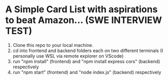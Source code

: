 # A Simple Card List with aspirations to beat Amazon... (SWE INTERVIEW TEST)

1. Clone this repo to your local machine.
2. cd into frontend and backend folders each on two different terminals (I personally use WSL via remote explorer on VScode)
3. run "npm install" (frontend) and "npm install express cors" (backend) respectively
4. run "npm start" (frontend) and "node index.js" (backend) respectively 
